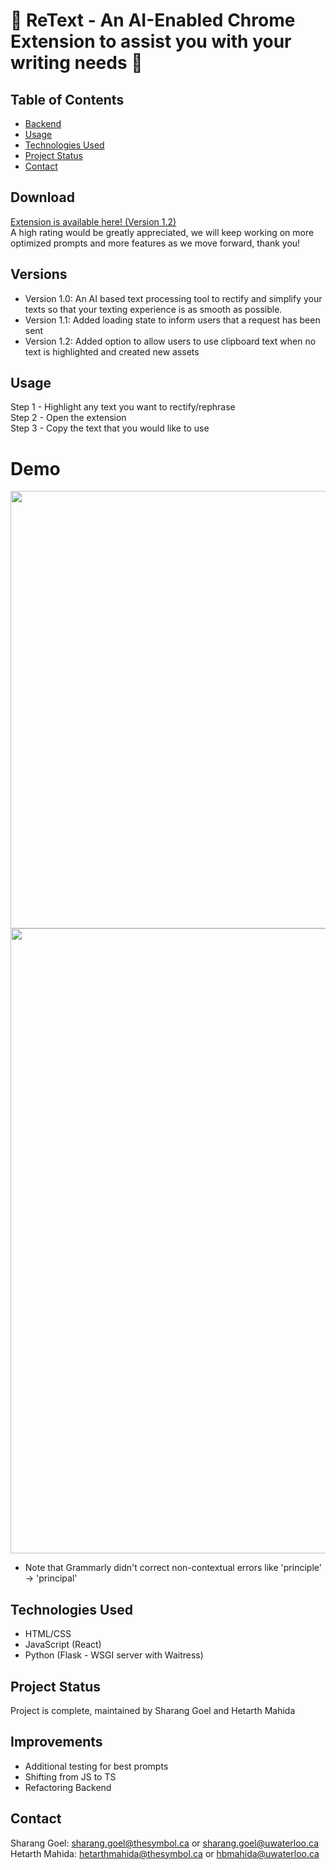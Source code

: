 # 📜 ReText - An AI-Enabled Chrome Extension to assist you with your writing needs 📜

## Table of Contents
* [Backend](https://github.com/shaziwnl/PennApps-Flask-Backend)
* [Usage](#usage)
* [Technologies Used](#technologies-used)
* [Project Status](#project-status)
* [Contact](#contact)
<!-- * [License](#license) -->

## Download
[Extension is available here! (Version 1.2)](https://chromewebstore.google.com/detail/retext/odiaofbnmdhgdlibchfcageipnldeceh)<br>
A high rating would be greatly appreciated, we will keep working on more optimized prompts and more features as we move forward, thank you!

## Versions
- Version 1.0: An AI based text processing tool to rectify and simplify your texts so that your texting experience is as smooth as possible.
- Version 1.1: Added loading state to inform users that a request has been sent
- Version 1.2: Added option to allow users to use clipboard text when no text is highlighted and created new assets

## Usage
Step 1 - Highlight any text you want to rectify/rephrase \
Step 2 - Open the extension \
Step 3 - Copy the text that you would like to use

# Demo
<img src="https://github.com/shaziwnl/pennapps-client/assets/121330440/49a0043f-df05-485e-b2f2-6dda74e891c1" width="700" height="700">


<img src="https://github.com/shaziwnl/ReText-Client/assets/121330440/40e9850f-77a7-4c9b-9265-d9ce8492462b" width="1000" height="1000">





- Note that Grammarly didn't correct non-contextual errors like 'principle' -> 'principal'

## Technologies Used
- HTML/CSS
- JavaScript (React)
- Python (Flask - WSGI server with Waitress)


## Project Status
Project is complete, maintained by Sharang Goel and Hetarth Mahida

## Improvements
- Additional testing for best prompts
- Shifting from JS to TS
- Refactoring Backend


## Contact
Sharang Goel: sharang.goel@thesymbol.ca or sharang.goel@uwaterloo.ca\
Hetarth Mahida: hetarthmahida@thesymbol.ca or hbmahida@uwaterloo.ca





